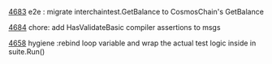 [4683](https://github.com/cosmos/ibc-go/pull/4683) e2e : migrate interchaintest.GetBalance to CosmosChain's GetBalance 

[4684](https://github.com/cosmos/ibc-go/pull/4684) chore: add HasValidateBasic compiler assertions to msgs

[4658](https://github.com/cosmos/ibc-go/pull/4658) hygiene :rebind loop variable and wrap the actual test logic inside in suite.Run()

